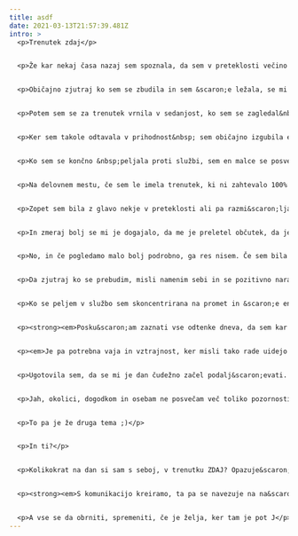 ```yaml
---
title: asdf
date: 2021-03-13T21:57:39.481Z
intro: >
  <p>Trenutek zdaj</p>


  <p>Že kar nekaj časa nazaj sem spoznala, da sem v preteklosti večino dneva preživela&nbsp; v prihodnosti ali v preteklosti.&nbsp; Kaj s tem mislim?</p>


  <p>Običajno zjutraj ko sem se zbudila in sem &scaron;e ležala, se mi je že vrtelo po glavi kaj bom oblekla, kak&scaron;no vreme je zunaj, &nbsp;kaj me danes čaka v službi , koliko dela, kaj moram čez dan postoriti ipd. Misli so &scaron;vigale naprej in nazaj, samo v trenutku zdaj jih ni bilo.</p>


  <p>Potem sem se za trenutek vrnila v sedanjost, ko sem se zagledal&nbsp; v ogledalo, kako &raquo;pomečkano&laquo; izgledam. Na hitro sem se pokritizirala in že letela v kuhinjo pristavljat vodo za kavo.&nbsp; Ob pitju zame tega čudežnega napitka ( ker me dodobra prebudi in postavi na noge, da nisem več kot kura, ki leta brez glave in ne ve sama zase ) sem običajno premi&scaron;ljevala, kako bi bilo fino če&hellip;.prihodnost.</p>


  <p>Ker sem takole odtavala v prihodnost&nbsp; sem običajno izgubila en malce občutek za čas. &Scaron;ele prazna skodelica kave, pa moja je tista &raquo;ta velika&laquo;&nbsp; za čaj, me je povrnila v sedanjost in : &raquo;O groza! Koliko je že ura!&laquo; Lahko si mislite, da sem postala kot tisti iz risanke, modri dirkač. Same sebe sem presenetila s hitrostjo in gibčnostjo, ki jo premorem že navsezgodaj zjutraj ( zame je to med 6 in 7 uro, za nekoga drugega pa je to že sredi dela ;) ).</p>


  <p>Ko sem se končno &nbsp;peljala proti službi, sem en malce se posvečala prometu, ker varnost je pa ipak na prvem mestu, en mal&nbsp; pa preigravala misli po glavi <strong>kaj bo</strong> <strong>če bo, kaj je bilo</strong>&hellip;. Mimogrede mi je &scaron;e &scaron;vignila misel, kaj moram kupiti, kaj bi bilo fino popoldan &scaron;e postoriti in tako naprej in tako nazaj.</p>


  <p>Na delovnem mestu, če sem le imela trenutek, ki ni zahtevalo 100% skoncetriranosti, ampak sem lahko malce z mislim odplavala, sem že razmi&scaron;ljala:&laquo; &nbsp;Kaj hudimana, je bilo pa tisto zjutraj pri kavi? Kje že je rekla, da je to prebrala? Hm, kaj sem že rekla, da moram kupit? Ob kateri uri je danes&hellip;? Kaj bomo počeli ta vikend? Moram preveriti, če je kak&scaron;en dober film na sporedu.&laquo; ipd.</p>


  <p>Zopet sem bila z glavo nekje v preteklosti ali pa razmi&scaron;ljala o prihajajočih dneh. Samo v trenutku ZDAJ sem bila bore malo.</p>


  <p>In zmeraj bolj se mi je dogajalo, da me je preletel občutek, da je dan kar izpuhtel. Začela sem se spra&scaron;evati, kako hudimana je zdaj to, da se 2x obrnem in je že večer. Občutek, da mi je dan spolzel skozi prste mi ni bil prijeten. Neka praznina se je naselila v meni, kot da ga nisem izkoristila.</p>


  <p>No, in če pogledamo malo bolj podrobno, ga res nisem. Če sem bila z mislimi konstantno v preteklosti ali prihodnosti nisem mogla biti v sedanjosti. In ko sem začela analizirati, kako &raquo;upočasnit&laquo; čas, sem pri&scaron;la do spoznanja, da je ključno da sem čim več z glavo/mislimi v sedanjem trenutku.</p>


  <p>Da zjutraj ko se prebudim, misli namenim sebi in se pozitivno naravnam, da si pomižiknem ko se zagledam v ogledalu, uživam v opojnem okusu kave in absolutno tudi en malce odtavam z mislim kako bi bilo fajn, če bi&hellip;, samo tokrat kontrolirano J</p>


  <p>Ko se peljem v službo sem skoncentrirana na promet in &scaron;e en malce na okolico, prečudovito naravo, nebo.</p>


  <p><strong><em>Posku&scaron;am zaznati vse odtenke dneva, da sem kar se da prisotna z mislimi in občutki v trenutku.</em></strong></p>


  <p><em>Je pa potrebna vaja in vztrajnost, ker misli tako rade uidejo izpod nadzora</em>.</p>


  <p>Ugotovila sem, da se mi je dan čudežno začel podalj&scaron;evati. &nbsp;No, sej vemo, da je to samo feeling, ampak&nbsp; občutek je pa dober :).&nbsp; Dan poteka bolj &raquo;oprijemljivo&laquo;,&nbsp; doživeto. Tudi počutje je postalo drugačno, bolj&scaron;e. Dobila sem tisti občutek &raquo;prisotnosti&laquo;. Ko sem se začela fokusirati nase in ne biti toliko naokoli z mislim, sem postala tudi bolj zadovoljna. &nbsp;Je pa res, da sem marsikaj o sebi tudi spoznala. In to so dobre, pa tudi malo manj dobre stvari. Na teh pa delam, da jih popravim.&nbsp; Čas, ki mi sedaj ostane namenim sebi. &nbsp;Delam stvari ki me veselijo. Berem knjige, se izobražujem, pogovarjamo se &nbsp;ali pa preprosto čepimo skupaj na kavču in uživamo v gledanju TV-ja. In &scaron;e nekaj sem ugotovila. Če ima&scaron; doma kosmatega hi&scaron;nega ljubljenčka, je greh,&nbsp; ko se pride stisniti k tebi in se želi &raquo;cortati&laquo;, da si z mislim nekje drugje. Ker to je tako fajn &nbsp;antistresna terapija, da ni zapovedati.&nbsp; Samo prisoten mora&scaron; biti. Z mislimi in občutki.&nbsp; ;)</p>


  <p>Jah, okolici, dogodkom in osebam ne posvečam več toliko pozornosti. &nbsp;Posku&scaron;am tudi čim manj vse skupaj opredeljevati z predznakom + ali &ndash; . &nbsp;Učim se, da dogodki in ljudje samo so/smo. Mi pa jih z na&scaron;o reakcijo opredelimo kot pozitivne ali negativne.</p>


  <p>To pa je že druga tema ;)</p>


  <p>In ti?</p>


  <p>Kolikokrat na dan si sam s seboj, v trenutku ZDAJ? Opazuje&scaron; svoje misli in jih ima&scaron; pod kontrolo? Kaj se ti plete po glavi? Si v pozitivnem ali med nerganjem in pritoževanjem ? ;) Razmisli kako ti teče tok misli tekom dneva in poglej kak&scaron;no je tvoje življenje. Je odsev?</p>


  <p><strong><em>S komunikacijo kreiramo, ta pa se navezuje na na&scaron;e misli in občutke. </em></strong></p>


  <p>A vse se da obrniti, spremeniti, če je želja, ker tam je pot J</p>
---
```

